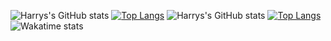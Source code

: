 ![Harrys's GitHub stats](https://github-readme-stats.vercel.app/api?username=MajesticString&show_icons=true&theme=onedark)
[![Top Langs](https://github-readme-stats.vercel.app/api/top-langs/?username=MajesticString&theme=onedark&show_icons=true&exclude_repo=Old-Projects)](https://github.com/anuraghazra/github-readme-stats)
![Harrys's GitHub stats](https://github-readme-stats.vercel.app/api?username=MajesticString&show_icons=true&theme=onedark)
[![Top Langs](https://github-readme-stats.vercel.app/api/top-langs/?username=MajesticString&theme=onedark&show_icons=true&exclude_repo=Old-Projects)](https://github.com/anuraghazra/github-readme-stats)
![Wakatime stats](https://wakatime.com/share/@5d7a86b1-e8e4-45f2-ba3e-478b59c1050e/4e88ec53-2204-4522-8350-ea481fc71fe6.svg)
